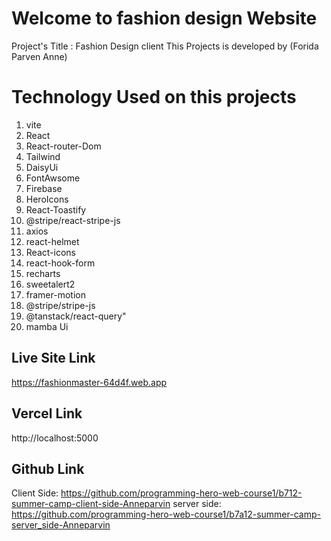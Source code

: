 
# Welcome to fashion design Website
Project's Title : Fashion Design client
This Projects is developed by (Forida Parven Anne)


# Technology Used on this projects
1. vite
2. React
3. React-router-Dom
4. Tailwind
5. DaisyUi 
7. FontAwsome
8. Firebase
9. HeroIcons
10. React-Toastify
11. @stripe/react-stripe-js
12. axios 
13. react-helmet
14. React-icons
15. react-hook-form
16. recharts
17. sweetalert2
18. framer-motion
19. @stripe/stripe-js
20. @tanstack/react-query"
21. mamba Ui


## Live Site Link
https://fashionmaster-64d4f.web.app

## Vercel Link
 http://localhost:5000
## Github Link
Client Side: https://github.com/programming-hero-web-course1/b712-summer-camp-client-side-Anneparvin
server side: https://github.com/programming-hero-web-course1/b7a12-summer-camp-server_side-Anneparvin